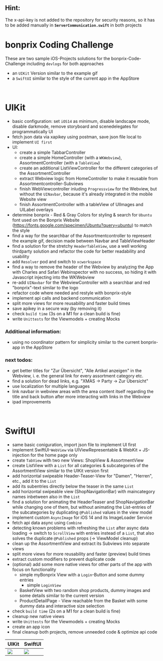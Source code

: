 ## Hint: 
The x-api-key is not added to the repository for security reasons, so it has to be added manually in **`ServerCommunication.swift`** in both projects

# bonprix Coding Challenge

These are two sample iOS-Projects solutions for the bonprix-Code-Challenge including `devlogs` for both approaches
- an `UIKit` Version similar to the example gif
- a `SwiftUI` similar to the style of the current app in the AppStore

 <br>

 UIKit
====
- basic configuration: set `iOS14` as minimum, disable landscape mode, disable darkmode, remove storyboard and scenedelegates for programmatically UI
- fetch json data via xapikey using postman, save json file local to implement `UI first`
- UI:
    - create a simple TabbarController
    - create a simple HomeController (with a `WKWebview`), AssortmentController (with a `TableView`)
    - create an additional ListViewController for the different categories of the AssortmentController
    - extract Webview logic from HomeController to make it reusable from Assortmentcontroller-Subviews
    - finish WebViewcontroller inluding `Progressview` for the Webview, but without the `UINavbar`, because it's already integrated in the mobile Website view
    - finish AssortmentController with a tableView of UIImages and UILabel overlays
- determine bonprix - Red & Gray Colors for styling & search for `Ubuntu` font used on the Bonprix Website (https://fonts.google.com/specimen/Ubuntu?query=ubuntu) to match the style
- find a way for the searchbar of the Assortmentcontroller to represent the example gif, decision made between Navbar and TableViewHeader
- find a solution for the stretchy `HeaderTableView`, use a well working thirdparty solution and refactor the code for better readability and usability
- add `Resolver` pod and switch to `xcworkspace`
- find a way to remove the header of the Webview by analyzing the App with Charles and Safari Webinspector with no success, so hiding it with Javascript injecting into the WKWebview
- re-add `UINavbar` for the WebviewController with a searchbar and red "bonprix"-text similar to the logo
- refactor code where needed and restyle with bonprix-style
- implement api calls and backend communication
- split more views for more reusability and faster build times
- save apikey in a secure way (by removing it)
- check `build time` (3s on a M1 for a clean build is fine)
- write `Unittests` for the Viewmodels + creating Mocks


### Additional information:
- using no coordinator pattern for simplicity similar to the current bonprix-app in the AppStore



### next todos:
- get better titles for "Zur Übersicht", "Alle Artikel anzeigen" in the Webview, i. e. the general link for every assortment category etc.
- find a solution for dead links, e.g. "XMAS -> Party -> Zur Übersicht"
- use localization for multiple languages
- link navbar in webview areas with the area content itself regarding the title and back button after more interacting with links in the Webview
- ipad improvements

<br>


SwiftUI
====
- same basic coniguration, import json file to implement UI first
- implement SwiftUI-`WebView` via UIViewRepresentable & WebKit + JS-injection for the home page only
- create `TabView` with two new Views: ShopView & AssortmentView
- create ListView with a `List` for all categories & subcategories of the AssortmentView similar to the UIKit version first
- add horizontal swipeable Header-Teaser-View for "Damen", "Herren", etc., add it to the `List`
- add its subentries directly below the teaser in the same `List`
- add horizontal swipeable view (ShopNavigationBar) with maincategory names inbetween also in the `List`
- find a solution for animating the HeaderTeaser and ShopNavigationBar while changing one of them, but without animating the List-entries of the subcategories by duplicating `@Published` values in the view model
- implement custom `AsyncImage` for iOS 14 and its ImageLoader Service
- fetch api data async using `Combine`
- detecting known problems with refreshing the `List` after async data loading -> switch to `ScrollView` with entries instead of a `List`, that also solves the duplicate `@Published` props (-> ViewModel cleanup)
- clean up the AssortmentView and extract its Subviews into separate views
- split more views for more reusability and faster (preview) build times
- extract custom modifiers to prevent duplicate code
- (optional) add some more native views for other parts of the app with focus on functionality
    - simple myBonprix View with a `Login`-Button and some dummy entries
        - simple `LoginView`
    - BasketView with two random shop products, dummy images and some details similar to the current version
    - ProductDetailPage - View reachable from the Basket with some dummy data and interactive size selection 
- check `build time` (2s on a M1 for a clean build is fine)
- cleanup new native views
- write `Unittests` for the Viewmodels + creating Mocks
- create an app icon
- final cleanup both projects, remove unneeded code & optimize api code

UIKit | SwiftUI
--- | --- |
![](UIKit.gif) | ![](SwiftUI.gif)
